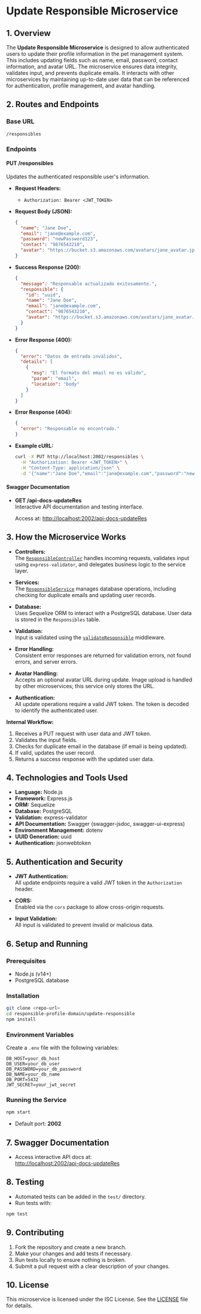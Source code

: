 # Update Responsible Microservice

## 1. Overview

The **Update Responsible Microservice** is designed to allow authenticated users to update their profile information in the pet management system. This includes updating fields such as name, email, password, contact information, and avatar URL. The microservice ensures data integrity, validates input, and prevents duplicate emails. It interacts with other microservices by maintaining up-to-date user data that can be referenced for authentication, profile management, and avatar handling.

## 2. Routes and Endpoints

### Base URL

```
/responsibles
```

### Endpoints

#### **PUT /responsibles**

Updates the authenticated responsible user's information.

- **Request Headers:**
  - `Authorization: Bearer <JWT_TOKEN>`

- **Request Body (JSON):**
  ```json
  {
    "name": "Jane Doe",
    "email": "jane@example.com",
    "password": "newPassword123",
    "contact": "9876543210",
    "avatar": "https://bucket.s3.amazonaws.com/avatars/jane_avatar.jpg"
  }
  ```

- **Success Response (200):**
  ```json
  {
    "message": "Responsable actualizado exitosamente.",
    "responsible": {
      "id": "uuid",
      "name": "Jane Doe",
      "email": "jane@example.com",
      "contact": "9876543210",
      "avatar": "https://bucket.s3.amazonaws.com/avatars/jane_avatar.jpg"
    }
  }
  ```

- **Error Response (400):**
  ```json
  {
    "error": "Datos de entrada inválidos",
    "details": [
      {
        "msg": "El formato del email no es válido",
        "param": "email",
        "location": "body"
      }
    ]
  }
  ```

- **Error Response (404):**
  ```json
  {
    "error": "Responsable no encontrado."
  }
  ```

- **Example cURL:**
  ```sh
  curl -X PUT http://localhost:2002/responsibles \
    -H "Authorization: Bearer <JWT_TOKEN>" \
    -H "Content-Type: application/json" \
    -d '{"name":"Jane Doe","email":"jane@example.com","password":"newPassword123","contact":"9876543210"}'
  ```

#### **Swagger Documentation**

- **GET /api-docs-updateRes**  
  Interactive API documentation and testing interface.

  Access at: [http://localhost:2002/api-docs-updateRes](http://localhost:2002/api-docs-updateRes)

## 3. How the Microservice Works

- **Controllers:**  
  The [`ResponsibleController`](controllers/ResponsibleController.js) handles incoming requests, validates input using `express-validator`, and delegates business logic to the service layer.

- **Services:**  
  The [`ResponsibleService`](services/ResponsibleService.js) manages database operations, including checking for duplicate emails and updating user records.

- **Database:**  
  Uses Sequelize ORM to interact with a PostgreSQL database. User data is stored in the `Responsibles` table.

- **Validation:**  
  Input is validated using the [`validateResponsible`](middlewares/validateResponsible.js) middleware.

- **Error Handling:**  
  Consistent error responses are returned for validation errors, not found errors, and server errors.

- **Avatar Handling:**  
  Accepts an optional avatar URL during update. Image upload is handled by other microservices; this service only stores the URL.

- **Authentication:**  
  All update operations require a valid JWT token. The token is decoded to identify the authenticated user.

**Internal Workflow:**
1. Receives a PUT request with user data and JWT token.
2. Validates the input fields.
3. Checks for duplicate email in the database (if email is being updated).
4. If valid, updates the user record.
5. Returns a success response with the updated user data.

## 4. Technologies and Tools Used

- **Language:** Node.js
- **Framework:** Express.js
- **ORM:** Sequelize
- **Database:** PostgreSQL
- **Validation:** express-validator
- **API Documentation:** Swagger (swagger-jsdoc, swagger-ui-express)
- **Environment Management:** dotenv
- **UUID Generation:** uuid
- **Authentication:** jsonwebtoken

## 5. Authentication and Security

- **JWT Authentication:**  
  All update endpoints require a valid JWT token in the `Authorization` header.

- **CORS:**  
  Enabled via the `cors` package to allow cross-origin requests.

- **Input Validation:**  
  All input is validated to prevent invalid or malicious data.

## 6. Setup and Running

### Prerequisites

- Node.js (v14+)
- PostgreSQL database

### Installation

```sh
git clone <repo-url>
cd responsible-profile-domain/update-responsible
npm install
```

### Environment Variables

Create a `.env` file with the following variables:

```
DB_HOST=your_db_host
DB_USER=your_db_user
DB_PASSWORD=your_db_password
DB_NAME=your_db_name
DB_PORT=5432
JWT_SECRET=your_jwt_secret
```

### Running the Service

```sh
npm start
```

- Default port: **2002**

## 7. Swagger Documentation

- Access interactive API docs at:  
  [http://localhost:2002/api-docs-updateRes](http://localhost:2002/api-docs-updateRes)

## 8. Testing

- Automated tests can be added in the `test/` directory.
- Run tests with:

```sh
npm test
```

## 9. Contributing

1. Fork the repository and create a new branch.
2. Make your changes and add tests if necessary.
3. Run tests locally to ensure nothing is broken.
4. Submit a pull request with a clear description of your changes.

## 10. License

This microservice is licensed under the ISC License. See the [LICENSE](LICENSE) file for details.